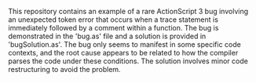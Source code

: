 This repository contains an example of a rare ActionScript 3 bug involving an unexpected token error that occurs when a trace statement is immediately followed by a comment within a function. The bug is demonstrated in the 'bug.as' file and a solution is provided in 'bugSolution.as'.  The bug only seems to manifest in some specific code contexts, and the root cause appears to be related to how the compiler parses the code under these conditions.  The solution involves minor code restructuring to avoid the problem.